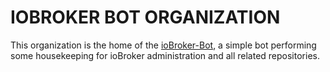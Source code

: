 # IOBROKER BOT ORGANIZATION

This organization is the home of the [ioBroker-Bot](https://github.com/ioBroker-Bot), a simple bot performing some housekeeping for ioBroker administration and all related repositories.

